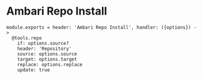 
# Ambari Repo Install

    module.exports = header: 'Ambari Repo Install', handler: ({options}) ->
      @tools.repo
        if: options.source?
        header: 'Repository'
        source: options.source
        target: options.target
        replace: options.replace
        update: true
